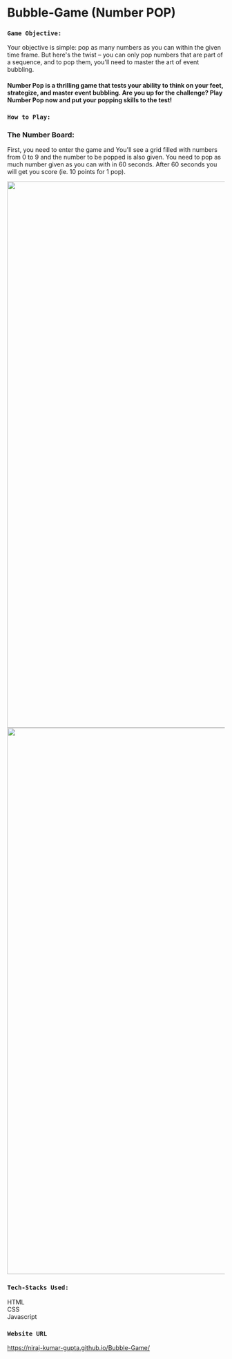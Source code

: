 # Bubble-Game (Number POP)
 
### `Game Objective:`

Your objective is simple: pop as many numbers as you can within the given time frame. But here's the twist – you can only pop numbers that are part of a sequence, and to pop them, you'll need to master the art of event bubbling.

#### Number Pop is a thrilling game that tests your ability to think on your feet, strategize, and master event bubbling. Are you up for the challenge? Play Number Pop now and put your popping skills to the test!

### `How to Play: `

### The Number Board: 
First, you need to enter the game and You'll see a grid filled with numbers from 0 to 9 and the number to be popped is also given. You need to pop as much number given as you can with in 60 seconds. After 60 seconds you will get you score (ie. 10 points for 1 pop).


<img width="1266" alt=" " src="https://github.com/Roshni-Mandal/Bubble-Game/blob/main/Images/Screenshot%202023-09-14%20at%2011.51.09%E2%80%AFPM.png">
<img width="1266" alt=" " src="https://github.com/Roshni-Mandal/Bubble-Game/blob/main/Images/Screenshot%202023-09-14%20at%2011.51.20%E2%80%AFPM.png">


### `Tech-Stacks Used:`
HTML \
CSS \
Javascript 

### `Website URL`
https://niraj-kumar-gupta.github.io/Bubble-Game/
